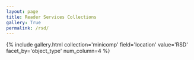 ```yaml
---
layout: page
title: Reader Services Collections
gallery: True
permalink: /rsd/
---
```



{% include gallery.html collection='minicomp' field='location' value='RSD' facet_by='object_type' num_column=4 %}
